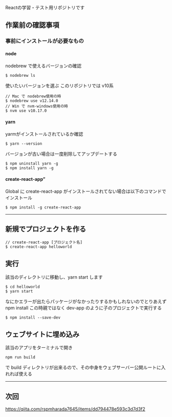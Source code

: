 Reactの学習・テスト用リポジトリです

## 作業前の確認事項

### 事前にインストールが必要なもの

#### node

nodebrew で使えるバージョンの確認

```
$ nodebrew ls
```

使いたいバージョンを選ぶ
このリポジトリでは v10系

```
// Mac で nodebrew使用の時
$ nodebrew use v12.14.0
// Win で nvm-windows使用の時
$ nvm use v10.17.0
```

#### yarn

yarmがインストールされているか確認

```
$ yarn --version
```

バージョンが古い場合は一度削除してアップデートする

```
$ npm uninstall yarn -g
$ npm install yarn -g
```

#### create-react-app”

Global に create-react-app がインストールされてない場合は以下のコマンドでインストール

```
$ npm install -g create-react-app
```

---

## 新規でプロジェクトを作る

```
// create-react-app [プロジェクト名]
$ create-react-app helloworld
```

## 実行

該当のディレクトリに移動し、yarn start します

```
$ cd helloworld
$ yarn start
```

なにかエラーが出たらパッケージがなかったりするかもしれないのでとりあえず	 npm install
この時親ではなく dev-app のように子のプロジェクトで実行する
```
$ npm install --save-dev
```

## ウェブサイトに埋め込み

該当のアプリをターミナルで開き

```
npm run build
```

で build ディレクトリが出来るので、その中身をウェブサーバー公開ルートに入れれば使える

---

## 次回

https://qiita.com/rspmharada7645/items/dd794478e593c3d7d3f2

